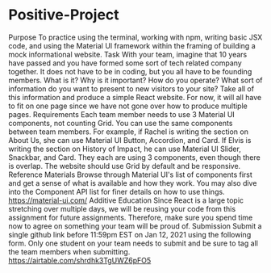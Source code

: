 # Positive-Project
Purpose To practice using the terminal, working with npm, writing basic JSX code, and using the Material UI framework within the framing of building a mock informational website.  Task With your team, imagine that 10 years have passed and you have formed some sort of tech related company together. It does not have to be in coding, but you all have to be founding members. What is it? Why is it important? How do you operate? What sort of information do you want to present to new visitors to your site?  Take all of this information and produce a simple React website. For now, it will all have to fit on one page since we have not gone over how to produce multiple pages.  Requirements Each team member needs to use 3 Material UI components, not counting Grid. You can use the same components between team members. For example, if Rachel is writing the section on About Us, she can use Material UI Button, Accordion, and Card. If Elvis is writing the section on History of Impact, he can use Material UI Slider, Snackbar, and Card. They each are using 3 components, even though there is overlap.  The website should use Grid by default and be responsive.  Reference Materials Browse through Material UI's list of components first and get a sense of what is available and how they work. You may also dive into the Component API list for finer details on how to use things.  https://material-ui.com/  Additive Education Since React is a large topic stretching over multiple days, we will be reusing your code from this assignment for future assignments. Therefore, make sure you spend time now to agree on something your team will be proud of.  Submission Submit a single github link before 11:59pm EST on Jan 12, 2021 using the following form. Only one student on your team needs to submit and be sure to tag all the team members when submitting.  https://airtable.com/shrdhk3TgUWZ6pFO5
